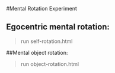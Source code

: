 #Mental Rotation Experiment

## Egocentric mental rotation:
> run self-rotation.html 

##Mental object rotation:
> run object-rotation.html


